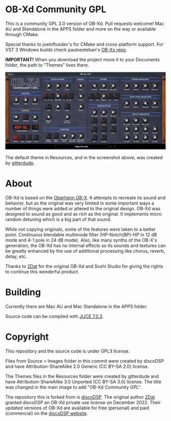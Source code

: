 # OB-Xd Community GPL

This is a community GPL 3.0 version of OB-Xd. Pull requests welcome! Mac AU and Standalone in the APPS folder and more on the way or available through CMake. 

Special thanks to joeloftusdev's for CMake and cross-platform support. For VST 3 Windows builds check pauloesteban's [OB-Xx repo](https://github.com/pauloesteban/OB-Xx).

**IMPORTANT!** When you download the project move it to your Documents folder, the path to "Themes" lives there.

![](OB-Xd-GPL-Screenshot.png)

The default theme in Resources, and in the screenshot above, was created by [gitterdude](https://github.com/gitterdude).

# About

OB-Xd is based on the [Oberheim OB-X](https://wikipedia.org/wiki/Oberheim_OB-X). It attempts to recreate its sound and behavior, but as the original was very limited in some important ways a number of things were added or altered to the original design. OB-Xd was designed to sound as good and as rich as the original. It implements micro random detuning which is a big part of that sound.

While not copying originals, some of the features were taken to a better point. Continuous blendable multimode filter (HP-Notch(BP)-HP in 12 dB mode and 4-1 pole in 24 dB mode). Also, like many synths of the OB-X's generation, the OB-Xd has no internal effects so its sounds and textures can be greatly enhanced by the use of additional processing like chorus, reverb, delay, etc.

Thanks to [2Dat](https://github.com/2DaT/Obxd) for the original OB-Xd and Soshi Studio for giving the rights to continue this wonderful product.

# Building

Currently there are Mac AU and Mac Standalone in the APPS folder.

Source code can be compiled with [JUCE 7.0.3](https://github.com/juce-framework/JUCE/releases/tag/7.0.3). 

# Copyright

This repository and the source code is under GPL3 license.

Files from Source > Images folder in this commit were created by discoDSP and have Attribution-ShareAlike 2.0 Generic (CC BY-SA 2.0) license.

The Themes files in the Resources folder were created by gitterdude and have Attribution-ShareAlike 3.0 Unported (CC BY-SA 3.0) license. The title was changed in the main image to add "OB-Xd Community GPL".

The repository this is forked from is [discoDSP](https://github.com/reales/OB-Xd). The original author [2Dat](https://github.com/2DaT/Obxd) granted discoDSP an OB-Xd private use license on December 2022. Their updated versions of OB-Xd are available for free (personal) and paid (commercial) on the [discoDSP website](https://www.discodsp.com/obxd/).
